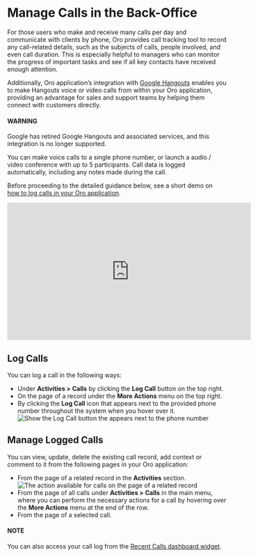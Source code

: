 <a id="doc-activities-calls"></a>

<a id="doc-activities-overview-calls"></a>

# Manage Calls in the Back-Office

For those users who make and receive many calls per day and communicate with clients by phone, Oro provides call tracking tool to record any call-related details, such as the subjects of calls, people involved, and even call duration. This is especially helpful to managers who can monitor the progress of important tasks and see if all key contacts have received enough attention.

Additionally, Oro application’s integration with [Google Hangouts](../../system/configuration/system/integrations/google-settings/hangouts.md#user-guide-hangouts) enables you to make Hangouts voice or video calls from within your Oro application, providing an advantage for sales and support teams by helping them connect with customers directly.

#### WARNING
Google has retired Google Hangouts and associated services, and this integration is no longer supported.

You can make voice calls to a single phone number, or launch a audio / video conference with up to 5 participants. Call data is logged automatically, including any notes made during the call.

Before proceeding to the detailed guidance below, see a short demo on <a href="https://academy.oroinc.com/media-library/log-call-orocrm" target="_blank">how to log calls in your Oro application</a>.

<iframe width="560" height="315" src="https://www.youtube.com/embed/TKNXHcKxVII" frameborder="0" allowfullscreen></iframe>

<a id="user-guide-activities-calls-log"></a>

## Log Calls

You can log a call in the following ways:

* Under **Activities > Calls** by clicking the **Log Call** button on the top right.
* On the page of a record under the **More Actions** menu on the top right.
* By clicking the <i class="fa fa-phone-square fa-lg"></i> **Log Call** icon that appears next to the provided phone number throughout the system when you hover over it.
  ![Show the Log Call button the appears next to the phone number](user/img/activities/activities_calls3.png)

<a id="user-guide-activities-calls-manage"></a>

## Manage Logged Calls

You can view, update, delete the existing call record, add context or comment to it from the following pages in your Oro application:

* From the page of a related record in the **Activities** section.
  ![The action available for calls on the page of a related record](user/img/activities/CallsRelatedRecord.png)
* From the page of all calls under **Activities > Calls** in the main menu, where you can perform the necessary actions for a call by hovering over the <i class="fa fa-ellipsis-h fa-lg" aria-hidden="true"></i> **More Actions** menu at the end of the row.
* From the page of a selected call.

#### NOTE
You can also access your call log from the [Recent Calls dashboard widget](../../dashboards/widgets/recent-calls.md#user-guide-business-intelligence-widgets-recent-calls).

<!-- fa-bars = fa-navicon -->
<!-- Ic Tiles is used as Set As Default in saved views, and as tiles in display layout options -->
<!-- IcPencil refers to Rename in Commerce and Inline Editing in CRM -->
<!-- Check mark in the square. -->
<!-- SortDesc is also used as drop-down arrow -->
